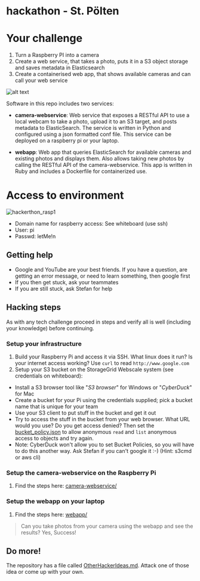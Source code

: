 # hackathon - St. Pölten


# Your challenge
1. Turn a Raspberry PI into a camera
2. Create a web service, that takes a photo, puts it in a S3 object storage and saves metadata in Elasticsearch
3. Create a containerised web app, that shows available cameras and can call your web service

![alt text](https://cloud.githubusercontent.com/assets/917241/20307810/701dfb10-ab41-11e6-9a54-3658da774bd0.png)


Software in this repo includes two services:

* **camera-webservice**: Web service that exposes a RESTful API to use a local webcam to take a photo, upload it to an S3 target, and posts metadata to ElasticSearch.  The service is written in Python and configured using a json formatted conf file. This service can be deployed on a raspberry pi or your laptop.

* **webapp**: Web app that queries ElasticSearch for available cameras and existing photos and displays them. Also allows taking new photos by calling the RESTful API of the camera-webservice.  This app is written in Ruby and includes a Dockerfile for containerized use.


# Access to environment
![hackerthon_rasp1](https://cloud.githubusercontent.com/assets/19547781/26785468/d460cf66-4a02-11e7-9513-3bf331af2a0d.png)
* Domain name for raspberry access: See whiteboard (use ssh)
* User: pi
* Passwd: letMe!n

## Getting help
* Google and YouTube are your best friends. If you have a question, are getting an error message, or need to learn something, then google first
* If you then get stuck, ask your teammates
* If you are still stuck, ask Stefan for help

## Hacking steps

As with any tech challenge proceed in steps and verify all is well (including your knowledge) before continuing. 

### Setup your infrastructure

1. Build your Raspberry Pi and access it via SSH.  What linux does it run?  Is your internet access working?  Use `curl` to read `http://www.google.com`
1. Setup your S3 bucket on the StorageGrid Webscale system (see credentials on whiteboard):
 * Install a S3 browser tool like "*S3 browser*" for Windows or "*CyberDuck*" for Mac 
 * Create a bucket for your Pi using the credentials supplied; pick a bucket name that is unique for your team
 * Use your S3 client to put stuff in the bucket and get it out
 * Try to access the stuff in the bucket from your web browser.  What URL would you use?  Do you get access denied?  Then set the [bucket_policy.json](bucket_policy.json) to allow anonymous `read` and `list` anonymous access to objects and try again.
 * Note: CyberDuck won't allow you to set Bucket Policies, so you will have to do this another way. Ask Stefan if you can't google it :-) (Hint: s3cmd or aws cli)

### Setup the camera-webservice on the Raspberry Pi
1. Find the steps here: [camera-webservice/](camera-webservice/)

### Setup the webapp on your laptop
1.  Find the steps here: [webapp/](webapp/)

> Can you take photos from your camera using the webapp and see the results?  Yes, Success!

## Do more!
The repository has a file called [OtherHackerIdeas.md](OtherHackerIdeas.md). Attack one of those idea or come up with your own.
